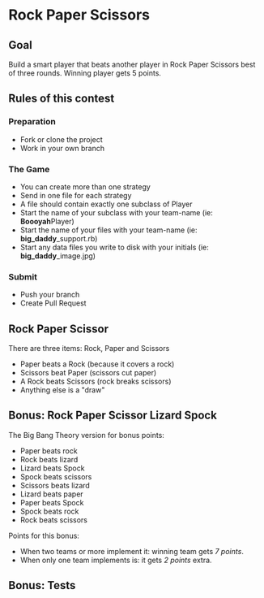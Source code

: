 Rock Paper Scissors
===================

Goal
----

Build a smart player that beats another player in Rock Paper Scissors best of
three rounds. Winning player gets 5 points.


Rules of this contest
---------------------

### Preparation

* Fork or clone the project
* Work in your own branch

### The Game

* You can create more than one strategy
* Send in one file for each strategy
* A file should contain exactly one subclass of Player
* Start the name of your subclass with your team-name (ie: **Boooyah**Player)
* Start the name of your files with your team-name (ie: **big_daddy**_support.rb)
* Start any data files you write to disk with your initials (ie:
    **big_daddy**_image.jpg)

### Submit

* Push your branch
* Create Pull Request


Rock Paper Scissor
------------------

There are three items: Rock, Paper and Scissors

* Paper beats a Rock (because it covers a rock)
* Scissors beat Paper (scissors cut paper)
* A Rock beats Scissors (rock breaks scissors)
* Anything else is a "draw"


Bonus: Rock Paper Scissor Lizard Spock
-------------------------------

The Big Bang Theory version for bonus points:

* Paper beats rock
* Rock beats lizard
* Lizard beats Spock
* Spock beats scissors
* Scissors beats lizard
* Lizard beats paper
* Paper beats Spock
* Spock beats rock
* Rock beats scissors

Points for this bonus:

* When two teams or more implement it: winning team gets *7 points*.
* When only one team implements is: it gets *2 points* extra.

Bonus: Tests
------------


